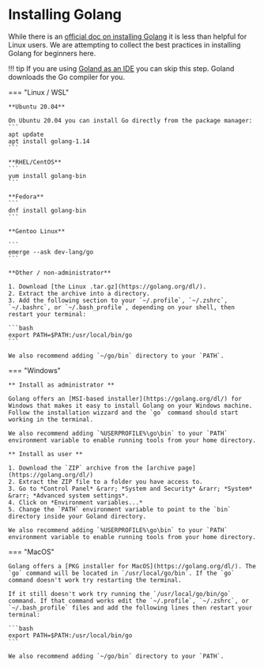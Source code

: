 <h1>Installing Golang</h1>

While there is an [official doc on installing Golang](https://golang.org/doc/install) it is less than helpful for Linux users. We are attempting to collect the best practices in installing Golang for beginners here.

!!! tip
    If you are using [Goland as an IDE](https://www.jetbrains.com/go/) you can skip this step. Goland downloads the Go compiler for you.

=== "Linux / WSL"

    **Ubuntu 20.04**
    
    On Ubuntu 20.04 you can install Go directly from the package manager:
    ```
    apt update
    apt install golang-1.14
    ```
    
    **RHEL/CentOS**
    ```
    yum install golang-bin
    ```
    
    **Fedora**
    ```
    dnf install golang-bin
    ```
    
    **Gentoo Linux**
    
    ```
    emerge --ask dev-lang/go
    ```
    
    **Other / non-administrator**
    
    1. Download [the Linux .tar.gz](https://golang.org/dl/).
    2. Extract the archive into a directory.
    3. Add the following section to your `~/.profile`, `~/.zshrc`, `~/.bashrc`, or `~/.bash_profile`, depending on your shell, then restart your terminal:
    
    ```bash
    export PATH=$PATH:/usr/local/bin/go
    ```
    
    We also recommend adding `~/go/bin` directory to your `PATH`.

=== "Windows"

    ** Install as administrator **

    Golang offers an [MSI-based installer](https://golang.org/dl/) for Windows that makes it easy to install Golang on your Windows machine. Follow the installation wizzard and the `go` command should start working in the terminal.
    
    We also recommend adding `%USERPROFILE%\go\bin` to your `PATH` environment variable to enable running tools from your home directory.
    
    ** Install as user **
    
    1. Download the `ZIP` archive from the [archive page](https://golang.org/dl/)
    2. Extract the ZIP file to a folder you have access to.
    3. Go to *Control Panel* &rarr; *System and Security* &rarr; *System* &rarr; *Advanced system settings*.
    4. Click on *Environment variables...*
    5. Change the `PATH` environment variable to point to the `bin` directory inside your Goland directory.
    
    We also recommend adding `%USERPROFILE%\go\bin` to your `PATH` environment variable to enable running tools from your home directory.
   
=== "MacOS"

    Golang offers a [PKG installer for MacOS](https://golang.org/dl/). The `go` command will be located in `/usr/local/go/bin`. If the `go` command doesn't work try restarting the terminal.
    
    If it still doesn't work try running the `/usr/local/go/bin/go` command. If that command works edit the `~/.profile`, `~/.zshrc`, or `~/.bash_profile` files and add the following lines then restart your terminal:
    
    ```bash
    export PATH=$PATH:/usr/local/bin/go
    ```
    
    We also recommend adding `~/go/bin` directory to your `PATH`.

